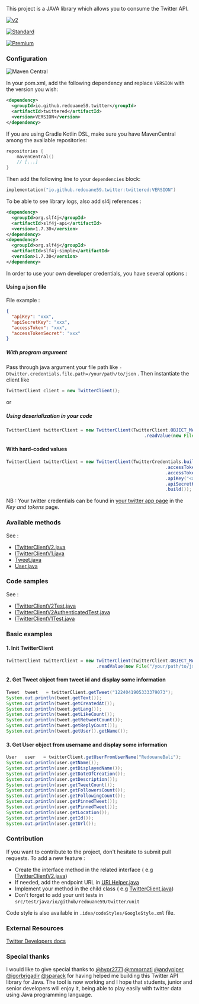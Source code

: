 This project is a JAVA library which allows you to consume the Twitter API.

[![v2](https://img.shields.io/endpoint?url=https%3A%2F%2Ftwbadges.glitch.me%2Fbadges%2Fv2)](https://developer.twitter.com/en/docs/twitter-api)

[![Standard](https://img.shields.io/static/v1?label=Twitter%20API&message=v1.1&color=794BC4&style=flat&logo=Twitter)](https://developer.twitter.com/en/docs/api-reference-index)

[![Premium](https://img.shields.io/static/v1?label=Twitter%20API&message=Premium&color=794BC4&style=flat&logo=Twitter)](https://developer.twitter.com/en/docs/tweets/search/api-reference/premium-search)

### Configuration

![Maven Central](https://img.shields.io/maven-central/v/io.github.redouane59.twitter/twittered)

In your pom.xml, add the following dependency and replace `VERSION` with the version you wish:

```xml
<dependency>
  <groupId>io.github.redouane59.twitter</groupId>
  <artifactId>twittered</artifactId>
  <version>VERSION</version>
</dependency>
```

If you are using Gradle Kotlin DSL, make sure you have MavenCentral among the available repositories:
```kotlin
repositories {
    mavenCentral()
    // [...]
}
```
Then add the following line to your `dependencies` block:

```kotlin
implementation("io.github.redouane59.twitter:twittered:VERSION")
```

To be able to see library logs, also add sl4j references :

```xml
<dependency>
  <groupId>org.slf4j</groupId>
  <artifactId>slf4j-api</artifactId>
  <version>1.7.30</version>
</dependency>
<dependency>
  <groupId>org.slf4j</groupId>
  <artifactId>slf4j-simple</artifactId>
  <version>1.7.30</version>
</dependency>
``` 

In order to use your own developer credentials, you have several options :

#### Using a json file

File example :

```json
{
  "apiKey": "xxx",
  "apiSecretKey": "xxx",
  "accessToken": "xxx",
  "accessTokenSecret": "xxx"
}
```

##### With program argument

Pass through java argument your file path like `-Dtwitter.credentials.file.path=/your/path/to/json`
. Then instantiate the client like

```java
TwitterClient client = new TwitterClient();
```

or

##### Using deserialization in your code

```java
TwitterClient twitterClient = new TwitterClient(TwitterClient.OBJECT_MAPPER
                                                    .readValue(new File("/your/path/to/json"), TwitterCredentials.class));
``` 

#### With hard-coded values

```java
TwitterClient twitterClient = new TwitterClient(TwitterCredentials.builder()
                                                            .accessToken("<access_token>")
                                                            .accessTokenSecret("<secret_token>")
                                                            .apiKey("<api_key>")
                                                            .apiSecretKey("<secret_key>")
                                                            .build());
``` 

NB : Your twitter credentials can be found
in [your twitter app page](https://developer.twitter.com/en/apps) in the _Key and tokens_
page.

### Available methods

See :

- [ITwitterClientV2.java](https://github.com/redouane59/twittered/blob/develop/src/main/java/io/github/redouane59/twitter/ITwitterClientV2.java)
- [ITwitterClientV1.java](https://github.com/redouane59/twittered/blob/develop/src/main/java/io/github/redouane59/twitter/ITwitterClientV1.java)
- [Tweet.java](https://github.com/redouane59/twittered/blob/develop/src/main/java/io/github/redouane59/twitter/dto/tweet/Tweet.java)
- [User.java](https://github.com/redouane59/twittered/blob/develop/src/main/java/io/github/redouane59/twitter/dto/user/User.java)

### Code samples

See :

- [ITwitterClientV2Test.java](https://github.com/redouane59/twittered/blob/develop/src/test/java/io/github/redouane59/twitter/nrt/ITwitterClientV2Test.java)
- [ITwitterClientV2AuthenticatedTest.java](https://github.com/redouane59/twittered/blob/develop/src/test/java/io/github/redouane59/twitter/nrt/ITwitterClientV2AuthenticatedTest.java)
- [ITwitterClientV1Test.java](https://github.com/redouane59/twittered/blob/develop/src/test/java/io/github/redouane59/twitter/nrt/ITwitterClientV1Test.java)

### Basic examples

#### 1. Init TwitterClient

```java
TwitterClient twitterClient = new TwitterClient(TwitterClient.OBJECT_MAPPER
                                  .readValue(new File("/your/path/to/json"), TwitterCredentials.class));
```

#### 2. Get Tweet object from tweet id and display some information

```java
Tweet  tweet   = twitterClient.getTweet("1224041905333379073");
System.out.println(tweet.getText());
System.out.println(tweet.getCreatedAt());
System.out.println(tweet.getLang());
System.out.println(tweet.getLikeCount());
System.out.println(tweet.getRetweetCount());
System.out.println(tweet.getReplyCount());
System.out.println(tweet.getUser().getName());
```

#### 3. Get User object from username and display some information

```java
User   user   = twitterClient.getUserFromUserName("RedouaneBali");
System.out.println(user.getName());
System.out.println(user.getDisplayedName());
System.out.println(user.getDateOfCreation());
System.out.println(user.getDescription());
System.out.println(user.getTweetCount());
System.out.println(user.getFollowersCount());
System.out.println(user.getFollowingCount());
System.out.println(user.getPinnedTweet());
System.out.println(user.getPinnedTweet());
System.out.println(user.getLocation());
System.out.println(user.getId());
System.out.println(user.getUrl());
```

### Contribution

If you want to contribute to the project, don't hesitate to submit pull requests. To add a new
feature :

- Create the interface method in the related interface (
  e.g [ITwitterClientV2.java](https://github.com/redouane59/twittered/blob/develop/src/main/java/io/github/redouane59/twitter/ITwitterClientV2.java))
- If needed, add the endpoint URL
  in [URLHelper.java](https://github.com/redouane59/twittered/blob/develop/src/main/java/io/github/redouane59/twitter/helpers/URLHelper.java)
- Implement your method in the child class (
  e.g [TwitterClient.java](https://github.com/redouane59/twittered/blob/develop/src/main/java/io/github/redouane59/twitter/TwitterClient.java))
- Don't forget to add your unit tests in `src/test/java/io/github/redouane59/twitter/unit`

Code style is also available in `.idea/codeStyles/GoogleStyle.xml` file.

### External Resources

[Twitter Developers docs](https://developer.twitter.com/en/docs)

### Special thanks

I would like to give special thanks to
[@hypr2771](https://github.com/hypr2771)
[@mmornati](https://github.com/mmornati)
[@andypiper](https://github.com/andypiper)
[@igorbrigadir](https://github.com/igorbrigadir)
[@sparack](https://github.com/sparack)
for having helped me building this Twitter API library for Java. The tool is now working and I hope
that students, junior and senior developers will enjoy it, being able to play easily with twitter
data using Java programming language.
